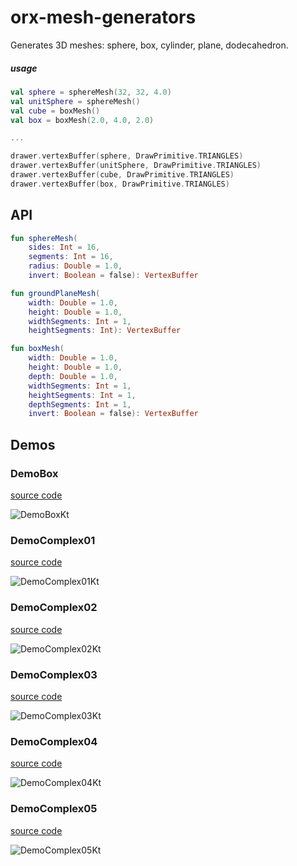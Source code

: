 # orx-mesh-generators

Generates 3D meshes: sphere, box, cylinder, plane, dodecahedron.

##### usage

```kotlin
val sphere = sphereMesh(32, 32, 4.0)
val unitSphere = sphereMesh()
val cube = boxMesh()
val box = boxMesh(2.0, 4.0, 2.0)

...

drawer.vertexBuffer(sphere, DrawPrimitive.TRIANGLES)
drawer.vertexBuffer(unitSphere, DrawPrimitive.TRIANGLES)
drawer.vertexBuffer(cube, DrawPrimitive.TRIANGLES)
drawer.vertexBuffer(box, DrawPrimitive.TRIANGLES)

```

## API

```kotlin
fun sphereMesh(
    sides: Int = 16,
    segments: Int = 16,
    radius: Double = 1.0,
    invert: Boolean = false): VertexBuffer

fun groundPlaneMesh(
    width: Double = 1.0,
    height: Double = 1.0,
    widthSegments: Int = 1,
    heightSegments: Int): VertexBuffer

fun boxMesh(
    width: Double = 1.0,
    height: Double = 1.0,
    depth: Double = 1.0,
    widthSegments: Int = 1,
    heightSegments: Int = 1,
    depthSegments: Int = 1,
    invert: Boolean = false): VertexBuffer
```
<!-- __demos__ >
# Demos
[DemoBoxKt](src/demo/kotlin/DemoBoxKt.kt
![DemoBoxKt](https://github.com/openrndr/orx/blob/media/orx-mesh-generators/images/DemoBoxKt.png
[DemoComplex01Kt](src/demo/kotlin/DemoComplex01Kt.kt
![DemoComplex01Kt](https://github.com/openrndr/orx/blob/media/orx-mesh-generators/images/DemoComplex01Kt.png
[DemoComplex02Kt](src/demo/kotlin/DemoComplex02Kt.kt
![DemoComplex02Kt](https://github.com/openrndr/orx/blob/media/orx-mesh-generators/images/DemoComplex02Kt.png
[DemoComplex03Kt](src/demo/kotlin/DemoComplex03Kt.kt
![DemoComplex03Kt](https://github.com/openrndr/orx/blob/media/orx-mesh-generators/images/DemoComplex03Kt.png
[DemoComplex04Kt](src/demo/kotlin/DemoComplex04Kt.kt
![DemoComplex04Kt](https://github.com/openrndr/orx/blob/media/orx-mesh-generators/images/DemoComplex04Kt.png
[DemoComplex05Kt](src/demo/kotlin/DemoComplex05Kt.kt
![DemoComplex05Kt](https://github.com/openrndr/orx/blob/media/orx-mesh-generators/images/DemoComplex05Kt.png
<!-- __demos__ -->
## Demos
### DemoBox
[source code](src/demo/kotlin/DemoBox.kt)

![DemoBoxKt](https://raw.githubusercontent.com/openrndr/orx/media/orx-mesh-generators/images/DemoBoxKt.png)

### DemoComplex01
[source code](src/demo/kotlin/DemoComplex01.kt)

![DemoComplex01Kt](https://raw.githubusercontent.com/openrndr/orx/media/orx-mesh-generators/images/DemoComplex01Kt.png)

### DemoComplex02
[source code](src/demo/kotlin/DemoComplex02.kt)

![DemoComplex02Kt](https://raw.githubusercontent.com/openrndr/orx/media/orx-mesh-generators/images/DemoComplex02Kt.png)

### DemoComplex03
[source code](src/demo/kotlin/DemoComplex03.kt)

![DemoComplex03Kt](https://raw.githubusercontent.com/openrndr/orx/media/orx-mesh-generators/images/DemoComplex03Kt.png)

### DemoComplex04
[source code](src/demo/kotlin/DemoComplex04.kt)

![DemoComplex04Kt](https://raw.githubusercontent.com/openrndr/orx/media/orx-mesh-generators/images/DemoComplex04Kt.png)

### DemoComplex05
[source code](src/demo/kotlin/DemoComplex05.kt)

![DemoComplex05Kt](https://raw.githubusercontent.com/openrndr/orx/media/orx-mesh-generators/images/DemoComplex05Kt.png)
